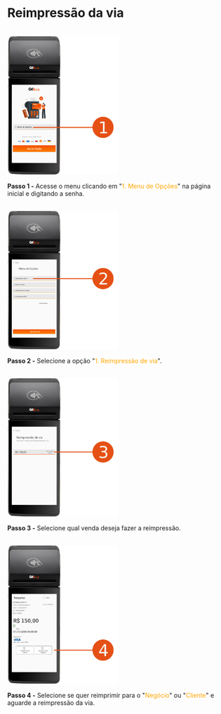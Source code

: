 # Reimpressão da via

<br>

<img width="50%" src="/assets/prints/maquininha_smart_reimpressao_via_1.png" />

**Passo 1 -** Acesse o menu clicando em "<mark style="color:orange;background-color:white;">1. Menu de Opções</mark>" na página inicial e digitando a senha.

<br>

<img width="50%" src="/assets/prints/maquininha_smart_reimpressao_via_2.png" />

**Passo 2 -** Selecione a opção "<mark style="color:orange;background-color:white;">1. Reimpressão de via</mark>".

<br>

<img width="50%" src="/assets/prints/maquininha_smart_reimpressao_via_3.png" />

**Passo 3 -** Selecione qual venda deseja fazer a reimpressão.

<br>

<img width="50%" src="/assets/prints/maquininha_smart_reimpressao_via_4.png" />

**Passo 4 -** Selecione se quer reimprimir para o "<mark style="color:orange;background-color:white;">Negócio</mark>" ou "<mark style="color:orange;background-color:white;">Cliente</mark>" e aguarde a reimpressão da via.

<br>